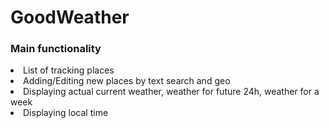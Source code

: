 # GoodWeather

### Main functionality
<li>
  List of tracking places
<li>
  Adding/Editing new places by text search and geo
<li>
  Displaying actual current weather, weather for future 24h, weather for a week
<li>
  Displaying local time
  
 
